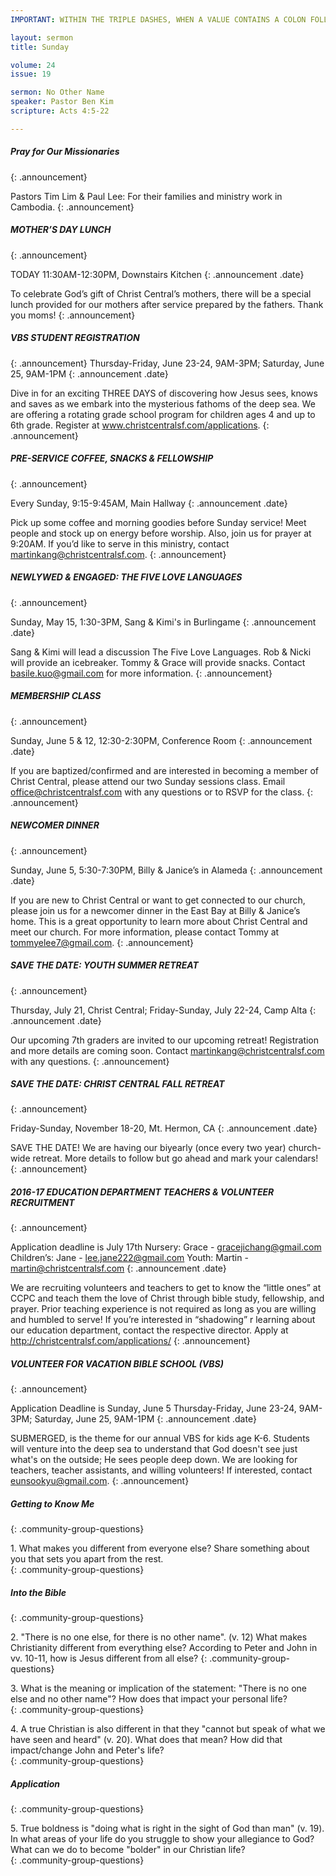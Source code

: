 ```yaml
--- 
IMPORTANT: WITHIN THE TRIPLE DASHES, WHEN A VALUE CONTAINS A COLON FOLLOWED BY A SPACE, YOU MUST USE &#58; INSTEAD OF THE COLON

layout: sermon
title: Sunday

volume: 24
issue: 19

sermon: No Other Name
speaker: Pastor Ben Kim
scripture: Acts 4:5-22

---
```


##### Pray for Our Missionaries
{: .announcement}

Pastors Tim Lim & Paul Lee: For their families and ministry work in Cambodia.
{: .announcement}

##### MOTHER’S DAY LUNCH
{: .announcement}

TODAY 11:30AM-12:30PM, Downstairs Kitchen
{: .announcement .date}

To celebrate God’s gift of Christ Central’s mothers, there will be a special lunch provided for our mothers after service prepared by the fathers. Thank you moms!
{: .announcement}

##### VBS STUDENT REGISTRATION
{: .announcement}
Thursday-Friday, June 23-24, 9AM-3PM; Saturday, June 25, 9AM-1PM
{: .announcement .date}

Dive in for an exciting THREE DAYS of discovering how Jesus sees, knows and saves as we embark into the mysterious fathoms of the deep sea. We are offering a rotating grade school program for children ages 4 and up to 6th grade. Register at www.christcentralsf.com/applications.
{: .announcement}
##### PRE-SERVICE COFFEE, SNACKS & FELLOWSHIP
{: .announcement}

Every Sunday, 9:15-9:45AM, Main Hallway
{: .announcement .date}

Pick up some coffee and morning goodies before Sunday service! Meet people and stock up on energy before worship. Also, join us for prayer at 9:20AM.  If you’d like to serve in this ministry, contact martinkang@christcentralsf.com.
{: .announcement}
##### NEWLYWED & ENGAGED: THE FIVE LOVE LANGUAGES
{: .announcement}

Sunday, May 15, 1:30-3PM, Sang & Kimi's in Burlingame
{: .announcement .date}

Sang & Kimi will lead a discussion The Five Love Languages. Rob & Nicki will provide an icebreaker. Tommy & Grace will provide snacks. Contact basile.kuo@gmail.com for more information.
{: .announcement} 

##### MEMBERSHIP CLASS
{: .announcement}

Sunday, June 5 & 12, 12:30-2:30PM, Conference Room
{: .announcement .date}

If you are baptized/confirmed and are interested in becoming a member of Christ Central, please attend our two Sunday sessions class. Email office@christcentralsf.com with any questions or to RSVP for the class.
{: .announcement} 

##### NEWCOMER DINNER
{: .announcement}

Sunday, June 5, 5:30-7:30PM, Billy & Janice’s in Alameda
{: .announcement .date}

If you are new to Christ Central or want to get connected to our church, please join us for a newcomer dinner in the East Bay at Billy & Janice’s home. This is a great opportunity to learn more about Christ Central and meet our church. For more information, please contact Tommy at tommyelee7@gmail.com.
{: .announcement} 
##### SAVE THE DATE: YOUTH SUMMER RETREAT
{: .announcement}

Thursday, July 21, Christ Central; Friday-Sunday, July 22-24, Camp Alta
{: .announcement .date}

Our upcoming 7th graders are invited to our upcoming retreat! Registration and more details are coming soon. Contact martinkang@christcentralsf.com with any questions.
{: .announcement}  
##### SAVE THE DATE: CHRIST CENTRAL FALL RETREAT
{: .announcement}

Friday-Sunday, November 18-20, Mt. Hermon, CA
{: .announcement .date}

SAVE THE DATE! We are having our biyearly (once every two year) church-wide retreat. More details to follow but go ahead and mark your calendars!
{: .announcement}  
##### 2016-17 EDUCATION DEPARTMENT TEACHERS & VOLUNTEER RECRUITMENT
{: .announcement}

Application deadline is July 17th
Nursery: Grace - gracejichang@gmail.com
Children’s: Jane - lee.jane222@gmail.com
Youth: Martin - martin@christcentralsf.com
{: .announcement .date}

We are recruiting volunteers and teachers to get to know the “little ones” at CCPC and teach them the love of Christ through bible study, fellowship, and prayer. Prior teaching experience is not required as long as you are willing and humbled to serve!  If you’re interested in “shadowing” r learning about our education department, contact the respective director. Apply at http://christcentralsf.com/applications/ 
{: .announcement} 

##### VOLUNTEER FOR VACATION BIBLE SCHOOL (VBS)
{: .announcement}

Application Deadline is Sunday, June 5
Thursday-Friday, June 23-24, 9AM-3PM; Saturday, June 25, 9AM-1PM 
{: .announcement .date}

SUBMERGED, is the theme for our annual VBS for kids age K-6. Students will venture into the deep sea to understand that God doesn't see just what's on the outside; He sees people deep down. We are looking for teachers, teacher assistants, and willing volunteers! If interested, contact eunsookyu@gmail.com.
{: .announcement} 

##### Getting to Know Me
{: .community-group-questions}

1\.  What makes you different from everyone else? Share something about you that sets you apart from the rest.  
{: .community-group-questions}

##### Into the Bible
{: .community-group-questions}

2\.  "There is no one else, for there is no other name". (v. 12) What makes Christianity different from everything else? According to Peter and John in vv. 10-11, how is Jesus different from all else? 
{: .community-group-questions}

3\.  What is the meaning or implication of the statement: "There is no one else and no other name"?  How does that impact your personal life?  
{: .community-group-questions}

4\.  A true Christian is also different in that they "cannot but speak of what we have seen and heard" (v. 20). What does that mean? How did that impact/change John and Peter's life?  
{: .community-group-questions}

##### Application
{: .community-group-questions}

5\.  True boldness is "doing what is right in the sight of God than man" (v. 19).  In what areas of your life do you struggle to show your allegiance to God?  What can we do to become "bolder" in our Christian life?   
{: .community-group-questions}